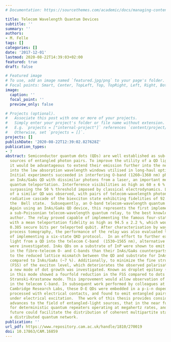 ```yaml
---
# Documentation: https://sourcethemes.com/academic/docs/managing-content/

title: Telecom Wavelength Quantum Devices
subtitle: ''
summary: ''
authors:
- M. Felle
tags: []
categories: []
date: '2017-12-01'
lastmod: 2020-08-22T14:39:03+02:00
featured: true
draft: false

# Featured image
# To use, add an image named `featured.jpg/png` to your page's folder.
# Focal points: Smart, Center, TopLeft, Top, TopRight, Left, Right, BottomLeft, Bottom, BottomRight.
image:
  caption: ''
  focal_point: ''
  preview_only: false

# Projects (optional).
#   Associate this post with one or more of your projects.
#   Simply enter your project's folder or file name without extension.
#   E.g. `projects = ["internal-project"]` references `content/project/deep-learning/index.md`.
#   Otherwise, set `projects = []`.
projects: []
publishDate: '2020-08-22T12:39:02.827628Z'
publication_types:
- 7
abstract: Semiconductor quantum dots (QDs) are well established as sub-Poissonian
  sources of entangled photon pairs. To improve the utility of a QD light source,
  it would be advantageous to extend their emission further into the near infrared,
  into the low absorption wavelength windows utilised in long-haul optical telecommunication.
  Initial experiments succeeded in interfering O-band (1260—1360 nm) photons from
  an InAs/GaAs QD with dissimilar photons from a laser, an important mechanism for
  quantum teleportation. Interference visibilities as high as 60 ± 6 % were recorded,
  surpassing the 50 % threshold imposed by classical electrodynamics. Later, polarisation-entanglement
  of a similar QD was observed, with pairs of telecom-wavelength photons from the
  radiative cascade of the biexciton state exhibiting fidelities of 92.0 ± 0.2 % to
  the  Bell state.  Subsequently, an O-band telecom-wavelength quantum relay was realised.
  Again using an InAs/GaAs QD device, this represents the first implementation of
  a sub-Poissonian telecom-wavelength quantum relay, to the best knowledge of the
  author. The relay proved capable of implementing the famous four-state BB84 protocol,
  with a mean teleportation fidelity as high as 94.5 ± 2.2 %, which would contribute
  0.385 secure bits per teleported qubit. After characterisation by way of quantum
  process tomography, the performance of the relay was also evaluated to be capable
  of implementing a six-state QKD protocol.  In an effort to further extend the emitted
  light from a QD into the telecom C-band  (1530—1565 nm), alternative material systems
  were investigated. InAs QDs on a substrate of InP were shown to emit much more readily
  in the fibre-telecom O- and C-bands than their InAs/GaAs counterparts, largely due
  to the reduced lattice mismatch between the QD and substrate for InAs/InP (~3 %)
  compared to InAs/GaAs (~7 %). Additionally, to minimize the fine structure splitting
  (FSS) of the exciton level, which deteriorates the observed polarisation-entanglement,
  a new mode of dot growth was investigated. Known as droplet epitaxy (D-E), QDs grown
  in this mode showed a fourfold reduction in the FSS compared to dots grown in the
  Stranski-Krastanow mode. This improvement would allow observation of polarisation-entanglement
  in the telecom C-band. In subsequent work performed by colleagues at the Toshiba
  Cambridge Research Labs, these D-E QDs were embedded in a p-i-n doped optical cavity,
  processed with electrical contacts, and found to emit entangled pairs of photons
  under electrical excitation.  The work of this thesis provides considerable technological
  advances to the field of entangled-light sources, that in the near future may allow
  for deterministic quantum repeaters operating at megahertz rates, and in the further
  future could facilitate the distribution of coherent multipartite states across
  a distributed quantum network.
publication: ''
url_pdf: https://www.repository.cam.ac.uk/handle/1810/270019
doi: 10.17863/CAM.16859
---
```

